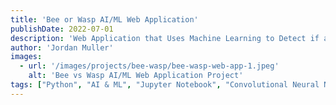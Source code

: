 ```yaml
---
title: 'Bee or Wasp AI/ML Web Application'
publishDate: 2022-07-01
description: 'Web Application that Uses Machine Learning to Detect if a User Input Image is of a Bee or a Wasp'
author: 'Jordan Muller'
images:
  - url: '/images/projects/bee-wasp/bee-wasp-web-app-1.jpeg'
    alt: 'Bee vs Wasp AI/ML Web Application Project'
tags: ["Python", "AI & ML", "Jupyter Notebook", "Convolutional Neural Networks (CNNs)"]
---
```


